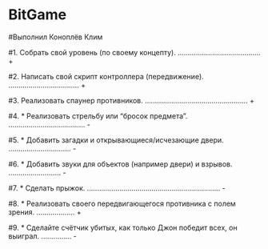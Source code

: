 # BitGame

#Выполнил Коноплёв Клим

#1. Собрать свой уровень (по своему концепту). ......................................... +

#2. Написать свой скрипт контроллера (передвижение). ................................... +

#3. Реализовать спаунер противников. ................................................... +

#4. * Реализовать стрельбу или “бросок предмета”. ...................................... -

#5. * Добавить загадки и открывающиеся/исчезающие двери. ............................... -

#6. * Добавить звуки для объектов (например двери) и взрывов. .......................... -

#7. * Сделать прыжок. .................................................................. -

#8. * Реализовать своего передвигающегося противника с полем зрения. ................... +

#9. * Сделайте счётчик убитых, как только Джон победит всех, он выиграл. ............... -
